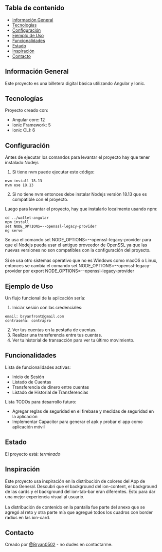 ## Tabla de contenido
* [Información General](#información-general)
* [Tecnologías](#tecnologías)
* [Configuración](#configuración)
* [Ejemplo de Uso](#ejemplo-de-uso)
* [Funcionalidades](#funcionalidades)
* [Estado](#estado)
* [Inspiración](#inspiración)
* [Contacto](#contacto)

## Información General
Este proyecto es una billetera digital básica utilizando Angular y Ionic.

## Tecnologías
Proyecto creado con:
* Angular core: 12
* Ionic Framework: 5
* Ionic CLI: 6

## Configuración
Antes de ejecutar los comandos para levantar el proyecto hay que tener instalado Nodejs
1. Si tiene nvm puede ejecutar este código:
```
nvm install 18.13
nvm use 18.13
```
2. Si no tiene nvm entonces debe instalar Nodejs versión 18.13 que es compatible con el proyecto.

Luego para levantar el proyecto, hay que instalarlo localmente usando npm:
```
cd ../wallet-angular
npm install
set NODE_OPTIONS=--openssl-legacy-provider
ng serve
```
Se usa el comando set NODE_OPTIONS=--openssl-legacy-provider para que el Nodejs pueda usar el antiguo proveedor de OpenSSL ya que las nuevas versiones no son compatibles con la configuración del proyecto.
<br>
<br>
Si se usa otro sistemas operativo que no es Windows como macOS o Linux, entonces se cambia el comando set NODE_OPTIONS=--openssl-legacy-provider por export NODE_OPTIONS=--openssl-legacy-provider

## Ejemplo de Uso
Un flujo funcional de la aplicación sería:

1. Iniciar sesión con las credenciales:
```
email: bryanfront@gmail.com
contraseña: contrapro
```
2. Ver tus cuentas en la pestaña de cuentas.
3. Realizar una transferencia entre tus cuentas.
4. Ver tu historial de transacción para ver tu último movimiento.

## Funcionalidades
Lista de funcionalidades activas:
* Inicio de Sesión
* Listado de Cuentas
* Transferencia de dinero entre cuentas
* Listado de Historial de Transferencias

Lista TODOs para desarrollo futuro:
* Agregar reglas de seguridad en el firebase y medidas de seguridad en la aplicación
* Implementar Capacitor para generar el apk y probar el app como aplicación móvil

## Estado
El proyecto está: _terminado_

## Inspiración
Este proyecto usa inspiración en la distribución de colores del App de Banco General. Descubrí que el background del ion-content, el background de las cards y el background del ion-tab-bar eran diferentes. Esto para dar una mejor experiencia visual al usuario.
<br>
<br>
La distribución de contenido en la pantalla fue parte del anexo que se agregó al reto y otra parte mía que agregué todos los cuadros con border radius en las ion-card.

## Contacto
Creado por [@Bryan0502](https://github.com/Bryan0502) - no dudes en contactarme.
